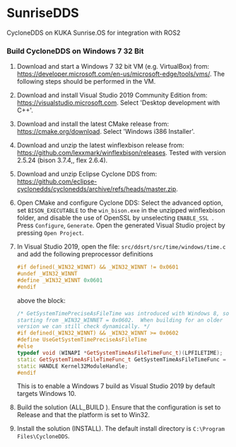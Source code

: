 # SunriseDDS
CycloneDDS on KUKA Sunrise.OS for integration with ROS2


### Build CycloneDDS on Windows 7 32 Bit

1. Download and start a Windows 7 32 bit VM (e.g. VirtualBox) from: https://developer.microsoft.com/en-us/microsoft-edge/tools/vms/. The following steps should be performed in the VM.

2. Download and install Visual Studio 2019 Community Edition from: https://visualstudio.microsoft.com. Select 'Desktop development with C++'.

3. Download and install the latest CMake release from: https://cmake.org/download. Select 'Windows i386 Installer'.

4. Download and unzip the latest winflexbison release from: https://github.com/lexxmark/winflexbison/releases. Tested with version 2.5.24 (bison 3.7.4,, flex 2.6.4).

5. Download and unzip Eclipse Cyclone DDS from: https://github.com/eclipse-cyclonedds/cyclonedds/archive/refs/heads/master.zip. 

6. Open CMake and configure Cyclone DDS: Select the advanced option, set `BISON_EXECUTABLE` to the `win_bison.exe` in the unzipped winflexbison folder, and disable the use of OpenSSL by unselecting `ENABLE_SSL `. Press `Configure`, `Generate`. Open the generated Visual Studio project by pressing `Open Project`.

7. In Visual Studio 2019, open the file: `src/ddsrt/src/time/windows/time.c` and add the following preprocessor definitions
    ```c++
    #if defined(_WIN32_WINNT) && _WIN32_WINNT != 0x0601
    #undef _WIN32_WINNT
    #define _WIN32_WINNT 0x0601
    #endif
    ```
    above the block:
    ```c++
    /* GetSystemTimePreciseAsFileTime was introduced with Windows 8, so
    starting from _WIN32_WINNET = 0x0602.  When building for an older
    version we can still check dynamically. */
    #if defined(_WIN32_WINNT) && _WIN32_WINNT >= 0x0602
    #define UseGetSystemTimePreciseAsFileTime
    #else
    typedef void (WINAPI *GetSystemTimeAsFileTimeFunc_t)(LPFILETIME);
    static GetSystemTimeAsFileTimeFunc_t GetSystemTimeAsFileTimeFunc = GetSystemTimeAsFileTime;
    static HANDLE Kernel32ModuleHandle;
    #endif
    ```
    This is to enable a Windows 7 build as Visual Studio 2019 by default targets Windows 10.

8. Build the solution (ALL_BUILD ). Ensure that the configuration is set to Release and that the platform is set to Win32.

9. Install the solution (INSTALL). The default install directory is `C:\Program Files\CycloneDDS`.

















